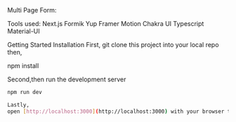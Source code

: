 Multi Page Form: 


Tools used:
Next.js
Formik
Yup
Framer Motion
Chakra UI
Typescript
Material-UI


Getting Started
Installation
First, git clone this project into your local repo then,

npm install

Second,then run the development server

```bash
npm run dev

Lastly,
open [http://localhost:3000](http://localhost:3000) with your browser to see the result.
